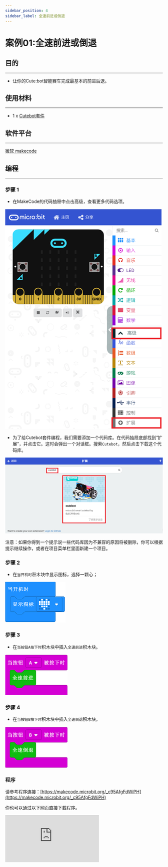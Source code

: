 ```yaml
---
sidebar_position: 4
sidebar_label: 全速前进或倒退
---
```


# 案例01:全速前进或倒退

## 目的
---
- 让你的Cute:bot智能赛车完成最基本的前进后退。

## 使用材料
---
- 1 x [Cutebot套件](https://item.taobao.com/item.htm?spm=a1z10.3-c-s.w4002-18602834180.23.78b86655ZP5Yg8&id=598365555295)

## 软件平台
---
[微软 makecode](https://makecode.microbit.org/#)

## 编程
---
### 步骤 1
- 在MakeCode的代码抽屉中点击高级，查看更多代码选项。

![](./images/cutebot-pk-1.png)

- 为了给Cutebot套件编程，我们需要添加一个代码库。在代码抽屉底部找到“扩展”，并点击它。这时会弹出一个对话框。搜索`Cutebot`，然后点击下载这个代码库。

![](./images/cutebot-pk-11.png)

注意：如果你得到一个提示说一些代码库因为不兼容的原因将被删除，你可以根据提示继续操作，或者在项目菜单栏里面新建一个项目。

### 步骤 2

- 在`当开机时`积木块中显示图标，选择一颗心；

![](./images/case_01_01.png)

### 步骤 3

- 在`当按钮A按下时`积木块中插入`全速前进`积木块。

![](./images/case_01_02.png)


### 步骤 4

- 在`当按钮B按下时`积木块中插入`全速倒退`积木块。

![](./images/case_01_03.png)

### 程序

请参考程序连接：[https://makecode.microbit.org/_c95AfgFdWiPH](https://makecode.microbit.org/_c95AfgFdWiPH)

你也可以通过以下网页直接下载程序。

<div
    style={{
        position: 'relative',
        paddingBottom: '60%',
        overflow: 'hidden',
    }}
>
    <iframe
        src="https://makecode.microbit.org/_c95AfgFdWiPH"
        frameborder="0"
        sandbox="allow-popups allow-forms allow-scripts allow-same-origin"
        style={{
            position: 'absolute',
            width: '100%',
            height: '100%',
        }}
    />
</div>
---

## 结论
---
- 当按钮A按下时，小车全速前进。
- 当按钮B按下时，小车全速后退。

## 思考
---
当你按下按钮A，让小车停下，如何编写代码？

## 常见问题
---
## 相关阅读
---

